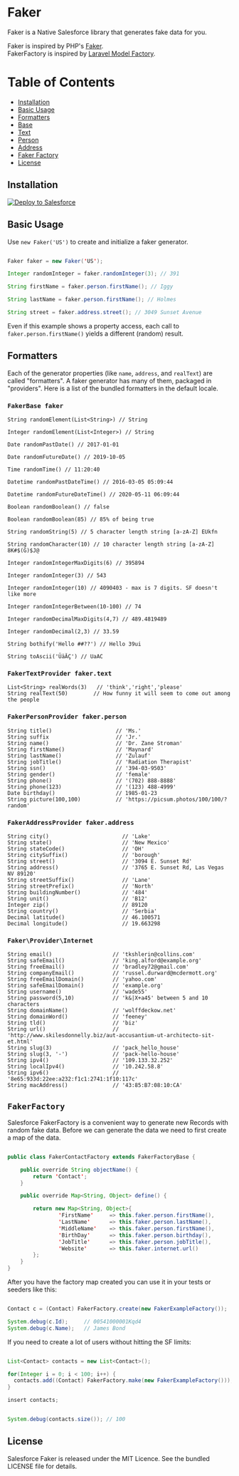 # Faker

Faker is a Native Salesforce library that generates fake data for you.

Faker is inspired by PHP's [Faker](https://github.com/fzaninotto/Faker).  
FakerFactory is inspired by [Laravel Model Factory](https://laravel.com/docs/5.6/seeding#using-model-factories).

# Table of Contents

- [Installation](#installation)
- [Basic Usage](#basic-usage)
- [Formatters](#formatters)
- [Base](#fakerbase-faker)
- [Text](#fakertextprovider-fakertext)
- [Person](#fakerpersonprovider-fakerperson)
- [Address](#fakeraddressprovider-fakeraddress)
- [Faker Factory](#fakerfactory)
- [License](#license)


## Installation

<a href="https://githubsfdeploy.herokuapp.com?owner=igormatkovic&repo=salesforce-faker">
    <img alt="Deploy to Salesforce" src="https://raw.githubusercontent.com/afawcett/githubsfdeploy/master/deploy.png">
</a>

## Basic Usage

Use `new Faker('US')` to create and initialize a faker generator.

```java

Faker faker = new Faker('US');

Integer randomInteger = faker.randomInteger(3); // 391

String firstName = faker.person.firstName(); // Iggy

String lastName = faker.person.firstName(); // Holmes

String street = faker.address.street(); // 3049 Sunset Avenue
```

Even if this example shows a property access, each call to `faker.person.firstName()` yields a different (random) result.


## Formatters

Each of the generator properties (like `name`, `address`, and `realText`) are called "formatters". A faker generator has many of them, packaged in "providers". Here is a list of the bundled formatters in the default locale.

### `FakerBase faker`

    String randomElement(List<String>) // String

    Integer randomElement(List<Integer>) // String

    Date randomPastDate() // 2017-01-01

    Date randomFutureDate() // 2019-10-05

    Time randomTime() // 11:20:40

    Datetime randomPastDateTime() // 2016-03-05 05:09:44

    Datetime randomFutureDateTime() // 2020-05-11 06:09:44

    Boolean randomBoolean() // false

    Boolean randomBoolean(85) // 85% of being true

    String randomString(5) // 5 character length string [a-zA-Z] EUkfn

    String randomCharacter(10) // 10 character length string [a-zA-Z] 8K#$(G)$J@

    Integer randomIntegerMaxDigits(6) // 395894

    Integer randomInteger(3) // 543

    Integer randomInteger(10) // 4090403 - max is 7 digits. SF doesn't like more

    Integer randomIntegerBetween(10-100) // 74

    Integer randomDecimalMaxDigits(4,7) // 489.4819489

    Integer randomDecimal(2,3) // 33.59

    String bothify('Hello ##??') // Hello 39ui

    String toAscii('ÜäĂÇ') // UaAC

### `FakerTextProvider faker.text`

    List<String> realWords(3)   // 'think','right','please'
    String realText(50)        // How funny it will seem to come out among the people

### `FakerPersonProvider faker.person`

    String title()                    // 'Ms.'
    String suffix                     // 'Jr.'
    String name()                     // 'Dr. Zane Stroman'
    String firstName()                // 'Maynard'
    String lastName()                 // 'Zulauf'
    String jobTitle()                 // 'Radiation Therapist'
    String ssn()                      // '394-03-9503'
    String gender()                   // 'female'
    String phone()                    // '(702) 888-8888'
    String phone(123)                 // '(123) 488-4999'
    Date birthday()                   // 1985-01-23
    String picture(100,100)           // 'https://picsum.photos/100/100/?random'

### `FakerAddressProvider faker.address`

    String city()                       // 'Lake'
    String state()                      // 'New Mexico'
    String stateCode()                  // 'OH'
    String citySuffix()                 // 'borough'
    String street()                     // '3094 E. Sunset Rd'
    String address()                    // '3765 E. Sunset Rd, Las Vegas NV 89120'
    String streetSuffix()               // 'Lane'
    String streetPrefix()               // 'North'
    String buildingNumber()             // '484'
    String unit()                       // 'B12'
    Integer zip()                       // 89120
    String country()                    // 'Serbia'
    Decimal latitude()                  // 46.100571
    Decimal longitude()                 // 19.663298

### `Faker\Provider\Internet`

    String email()                   // 'tkshlerin@collins.com'
    String safeEmail()               // 'king.alford@example.org'
    String freeEmail()               // 'bradley72@gmail.com'
    String companyEmail()            // 'russel.durward@mcdermott.org'
    String freeEmailDomain()         // 'yahoo.com'
    String safeEmailDomain()         // 'example.org'
    String username()                // 'wade55'
    String password(5,10)            // 'k&|X+a45' between 5 and 10 characters
    String domainName()              // 'wolffdeckow.net'
    String domainWord()              // 'feeney'
    String tld()                     // 'biz'
    String url()                     // 'http://www.skilesdonnelly.biz/aut-accusantium-ut-architecto-sit-et.html'
    String slug(3)                   // 'pack_hello_house'
    String slug(3, '-')              // 'pack-hello-house'
    String ipv4()                    // '109.133.32.252'
    String localIpv4()               // '10.242.58.8'
    String ipv6()                    // '8e65:933d:22ee:a232:f1c1:2741:1f10:117c'
    String macAddress()              // '43:85:B7:08:10:CA'

## `FakerFactory`

Salesforce FakerFactory is a convenient way to generate new Records with random fake data.
Before we can generate the data we need to first create a map of the data.

```java

public class FakerContactFactory extends FakerFactoryBase {

    public override String objectName() {
        return 'Contact';
    }

    public override Map<String, Object> define() {

        return new Map<String, Object>{
                'FirstName'     => this.faker.person.firstName(),
                'LastName'      => this.faker.person.lastName(),
                'MiddleName'    => this.faker.person.firstName(),
                'BirthDay'      => this.faker.person.birthday(),
                'JobTitle'      => this.faker.person.jobTitle(),
                'Website'       => this.faker.internet.url()
        };
    }
}

```


After you have the factory map created you can use it in your tests or seeders like this:

```java

Contact c = (Contact) FakerFactory.create(new FakerExampleFactory());

System.debug(c.Id);     // 00541000001Kqd4
System.debug(c.Name);   // James Bond

```


If you need to create a lot of users without hitting the SF limits:

```java

List<Contact> contacts = new List<Contact>();

for(Integer i = 0; i < 100; i++) {
  contacts.add((Contact) FakerFactory.make(new FakerExampleFactory()));
}

insert contacts;


System.debug(contacts.size()); // 100

```

## License

Salesforce Faker is released under the MIT Licence. See the bundled LICENSE file for details.
